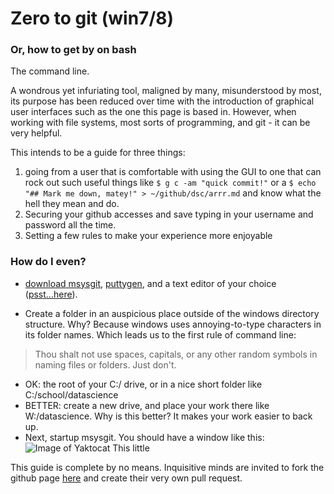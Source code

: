 # Zero to git (win7/8)

### Or, how to get by on bash

The command line.

A wondrous yet infuriating tool, maligned by many, misunderstood by most, its purpose has been reduced over time with the introduction of graphical user interfaces such as the one this page is based in. However, when working with file systems, most sorts of programming, and git - it can be very helpful. 

This intends to be a guide for three things:

1. going from a user that is comfortable with using the GUI to one that can rock out such useful things like ```$ g c -am "quick commit!"``` or a ```$ echo "## Mark me down, matey!" > ~/github/dsc/arrr.md``` and know what the hell they mean and do.
2. Securing your github accesses and save typing in your username and password all the time.
3. Setting a few rules to make your experience more enjoyable

### How do I even?

- [download msysgit](https://github.com/msysgit/msysgit/releases/download/Git-1.9.5-preview20141217/Git-1.9.5-preview20141217.exe), [puttygen](http://the.earth.li/~sgtatham/putty/latest/x86/puttygen.exe), and a text editor of your choice ([psst...here](http://download.tuxfamily.org/notepadplus/6.7.4/npp.6.7.4.Installer.exe)).

- Create a folder in an auspicious place outside of the windows directory structure. Why? Because windows uses annoying-to-type characters in its folder names. Which leads us to the first rule of command line:
> Thou shalt not use spaces, capitals, or any other random symbols in naming files or folders. Just don't.
  - OK: the root of your C:/ drive, or in a nice short folder like C:/school/datascience
  - BETTER: create a new drive, and place your work there like W:/datascience. Why is this better? It makes your work easier to back up.
- Next, startup msysgit. You should have a window like this:
![Image of Yaktocat](https://octodex.github.com/images/yaktocat.png)
This little

This guide is complete by no means. Inquisitive minds are invited to fork the github page [here](https://github.com/DataScienceSpecialization/DataScienceSpecialization.github.io) and create their very own pull request.

